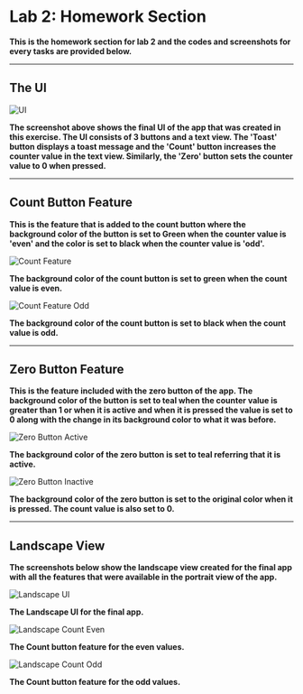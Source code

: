 # Lab 2: Homework Section

**This is the homework section for lab 2 and the codes and screenshots for every tasks are provided below.**

---

## The UI

![UI](SS/UI.png)

**The screenshot above shows the final UI of the app that was created in this exercise. The UI consists of 3 buttons and a 
text view. The 'Toast' button displays a toast message and the 'Count' button increases the counter value in the text view.
Similarly, the 'Zero' button sets the counter value to 0 when pressed.**

---

## Count Button Feature

**This is the feature that is added to the count button where the background color of the button is set to Green when
the counter value is 'even' and the color is set to black when the counter value is 'odd'.**

![Count Feature](SS/CountBtnEven.png)

**The background color of the count button is set to green when the count value is even.**

![Count Feature Odd](SS/CountBtnOdd.png)

**The background color of the count button is set to black when the count value is odd.**


---

## Zero Button Feature

**This is the feature included with the zero button of the app. The background color of the button is set to teal when the
counter value is greater than 1 or when it is active and when it is pressed the value is set to 0 along with the change in its background color to what it
was before.**

![Zero Button Active](SS/ZeroBtnActive.png)

**The background color of the zero button is set to teal referring that it is active.**

![Zero Button Inactive](SS/ZeroBtn.png)

**The background color of the zero button is set to the original color when it is pressed. The count value is also set to 0.**


---

## Landscape View

**The screenshots below show the landscape view created for the final app with all the features that were available in the 
portrait view of the app.**

![Landscape UI](SS/LandscapeUI.png)

**The Landscape UI for the final app.**

![Landscape Count Even](SS/LandscapeUIEven.png)

**The Count button feature for the even values.**

![Landscape Count Odd](SS/LandscapeCountOdd.png)

**The Count button feature for the odd values.**
